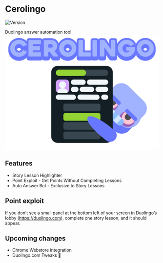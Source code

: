 # Cerolingo

![Version](https://img.shields.io/badge/Version-v2.2-6877ff?labelColor=e7ecff&style=flat)

Duolingo answer automation tool  
![Banner](src/img/github-banner.png)

## Features

- Story Lesson Highlighter
- Point Exploit - Get Points Without Completing Lessons
- Auto Answer Bot - Exclusive to Story Lessons

## Point exploit

If you don’t see a small panel at the bottom left of your screen in Duolingo’s lobby (https://duolingo.com), complete one story lesson, and it should appear.

## Upcoming changes

- Chrome Webstore integration
- Duolingo.com Tweaks 🤫
